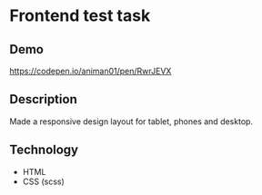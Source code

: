 # Frontend test task

Demo
--
https://codepen.io/animan01/pen/RwrJEVX

Description
--

Made a responsive design layout for tablet, phones and desktop.

Technology
--
- HTML
- CSS (scss)
